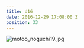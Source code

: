 ```yaml
---
title: d16
date: 2016-12-29 17:08:00 Z
position: 33
---
```


![motoo_noguchi19.jpg](/uploads/motoo_noguchi19.jpg)